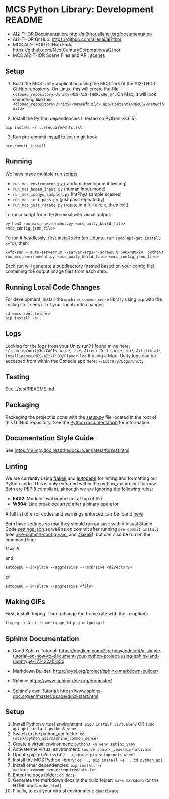 # MCS Python Library: Development README

- AI2-THOR Documentation: http://ai2thor.allenai.org/documentation
- AI2-THOR GitHub: https://github.com/allenai/ai2thor
- MCS AI2-THOR GitHub Fork: https://github.com/NextCenturyCorporation/ai2thor
- MCS AI2-THOR Scene Files and API: [scenes](./machine_common_sense/scenes)

## Setup

1. Build the MCS Unity application using the MCS fork of the AI2-THOR GitHub repository. On Linux, this will create the file `<cloned_repository>/unity/MCS-AI2-THOR.x86_64`. On Mac, it will look something like this: `<cloned_repository>/unity/<nameofbuild>.app/Contents/MacOS/<nameofbuild>`

2. Install the Python dependencies (I tested on Python v3.6.5)

```
pip install -r ../requirements.txt
```

3. Run pre-commit install to set up git hook

```
pre-commit install
```


## Running

We have made multiple run scripts:

- `run_mcs_environment.py` (random development testing)
- `run_mcs_human_input.py` (human input mode)
- `run_mcs_inphys_samples.py` (IntPhys sample scenes)
- `run_mcs_just_pass.py` (just pass repeatedly)
- `run_mcs_just_rotate.py` (rotate in a full circle, then exit)

To run a script from the terminal with visual output:

```
python3 run_mcs_environment.py <mcs_unity_build_file> <mcs_config_json_file>
```

To run it headlessly, first install xvfb (on Ubuntu, run `sudo apt-get install xvfb`), then:

```
xvfb-run --auto-servernum --server-args='-screen 0 640x480x24' python3 run_mcs_environment.py <mcs_unity_build_file> <mcs_config_json_file>
```

Each run will generate a subdirectory (named based on your config file) containing the output image files from each step.

## Running Local Code Changes

For development, install the `machine_common_sense` library using `pip` with the `-e` flag so it sees all of your local code changes.

```
cd <mcs_root_folder>
pip install -e .
```

## Logs

Looking for the logs from your Unity run? I found mine here: `~/.config/unity3d/CACI\ with\ the\ Allen\ Institute\ for\ Artificial\ Intelligence/MCS-AI2-THOR/Player.log` If using a Mac, Unity logs can be accessed from within the Console app here: `~/Library/Logs/Unity`

## Testing

See [../test/README.md](../test/README.md)

## Packaging

Packaging the project is done with the [setup.py](../../setup.py) file located in the root of this GitHub repository. See the [Python documentation](https://packaging.python.org/tutorials/packaging-projects/) for information.

## Documentation Style Guide

See https://numpydoc.readthedocs.io/en/latest/format.html

## Linting

We are currently using [flake8](https://flake8.pycqa.org/en/latest/) and [autopep8](https://pypi.org/project/autopep8/) for linting and formatting our Python code. This is only enforced within the python_api project for now. Both are [PEP 8](https://www.python.org/dev/peps/pep-0008/) compliant, although we are ignoring the following rules:
- **E402**: Module level import not at top of file
- **W504**: Line break occurred after a binary operator

A full list of error codes and warnings enforced can be found [here](https://flake8.pycqa.org/en/latest/user/error-codes.html)

Both have settings so that they should run on save within Visual Studio Code [settings.json](../.vscode/settings.json) as well as on commit after running `pre-commit install` (see [.pre-commit-config.yaml](../../.pre-commit-config.yaml) and [.flake8](../../.flake8)), but can also be run on the command line:


```
flake8
```

and

```
autopep8 --in-place --aggressive --recursive <directory>
```
or
```
autopep8 --in-place --aggressive <file>
```

## Making GIFs

First, install ffmpeg. Then (change the frame rate with the `-r` option):

```
ffmpeg -r 3 -i frame_image_%d.png output.gif
```

## Sphinx Documentation

- Good Sphinx Tutorial: https://medium.com/@richdayandnight/a-simple-tutorial-on-how-to-document-your-python-project-using-sphinx-and-rinohtype-177c22a15b5b
- Markdown Builder: https://pypi.org/project/sphinx-markdown-builder/

- Sphinx: https://www.sphinx-doc.org/en/master/
- Sphinx's own Tutorial: https://www.sphinx-doc.org/en/master/usage/quickstart.html

## Setup

1. Install Python virtual environment: `pip3 install virtualenv` OR `sudo apt-get install python3-venv`
2. Switch to the python_api folder: `cd <mcs>/python_api/machine_common_sense/`
3. Create a virtual environment: `python3 -m venv sphinx_venv`
4. Activate the virtual environment: `source sphinx_venv/bin/activate`
5. Update pip: `pip3 install --upgrade pip setuptools wheel`
6. Install the MCS Python library: `cd ..; pip install -e .; cd python_api`
7. Install other dependencies: `pip install -r machine_common_sense/requirements.txt`
8. Enter the docs folder: `cd docs`
9. Generate the markdown docs in the build folder: `make markdown` (or the HTML docs: `make html`)
10. Finally, to exit your virtual environment: `deactivate`

